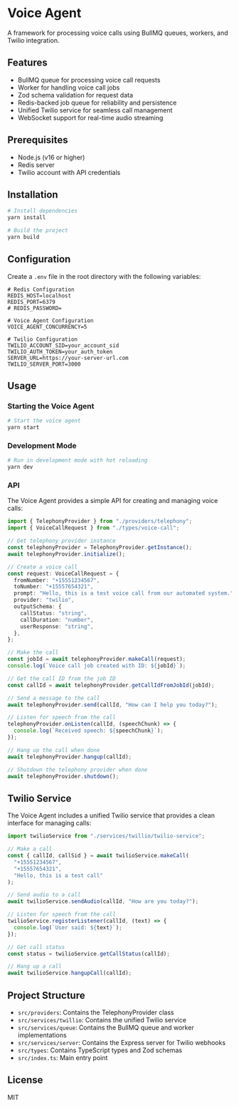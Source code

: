 # Voice Agent

A framework for processing voice calls using BullMQ queues, workers, and Twilio integration.

## Features

- BullMQ queue for processing voice call requests
- Worker for handling voice call jobs
- Zod schema validation for request data
- Redis-backed job queue for reliability and persistence
- Unified Twilio service for seamless call management
- WebSocket support for real-time audio streaming

## Prerequisites

- Node.js (v16 or higher)
- Redis server
- Twilio account with API credentials

## Installation

```bash
# Install dependencies
yarn install

# Build the project
yarn build
```

## Configuration

Create a `.env` file in the root directory with the following variables:

```
# Redis Configuration
REDIS_HOST=localhost
REDIS_PORT=6379
# REDIS_PASSWORD=

# Voice Agent Configuration
VOICE_AGENT_CONCURRENCY=5

# Twilio Configuration
TWILIO_ACCOUNT_SID=your_account_sid
TWILIO_AUTH_TOKEN=your_auth_token
SERVER_URL=https://your-server-url.com
TWILIO_SERVER_PORT=3000
```

## Usage

### Starting the Voice Agent

```bash
# Start the voice agent
yarn start
```

### Development Mode

```bash
# Run in development mode with hot reloading
yarn dev
```

### API

The Voice Agent provides a simple API for creating and managing voice calls:

```typescript
import { TelephonyProvider } from "./providers/telephony";
import { VoiceCallRequest } from "./types/voice-call";

// Get telephony provider instance
const telephonyProvider = TelephonyProvider.getInstance();
await telephonyProvider.initialize();

// Create a voice call
const request: VoiceCallRequest = {
  fromNumber: "+15551234567",
  toNumber: "+15557654321",
  prompt: "Hello, this is a test voice call from our automated system.",
  provider: "twilio",
  outputSchema: {
    callStatus: "string",
    callDuration: "number",
    userResponse: "string",
  },
};

// Make the call
const jobId = await telephonyProvider.makeCall(request);
console.log(`Voice call job created with ID: ${jobId}`);

// Get the call ID from the job ID
const callId = await telephonyProvider.getCallIdFromJobId(jobId);

// Send a message to the call
await telephonyProvider.send(callId, "How can I help you today?");

// Listen for speech from the call
telephonyProvider.onListen(callId, (speechChunk) => {
  console.log(`Received speech: ${speechChunk}`);
});

// Hang up the call when done
await telephonyProvider.hangup(callId);

// Shutdown the telephony provider when done
await telephonyProvider.shutdown();
```

## Twilio Service

The Voice Agent includes a unified Twilio service that provides a clean interface for managing calls:

```typescript
import twilioService from "./services/twillio/twilio-service";

// Make a call
const { callId, callSid } = await twilioService.makeCall(
  "+15551234567",
  "+15557654321",
  "Hello, this is a test call"
);

// Send audio to a call
await twilioService.sendAudio(callId, "How are you today?");

// Listen for speech from the call
twilioService.registerListener(callId, (text) => {
  console.log(`User said: ${text}`);
});

// Get call status
const status = twilioService.getCallStatus(callId);

// Hang up a call
await twilioService.hangupCall(callId);
```

## Project Structure

- `src/providers`: Contains the TelephonyProvider class
- `src/services/twillio`: Contains the unified Twilio service
- `src/services/queue`: Contains the BullMQ queue and worker implementations
- `src/services/server`: Contains the Express server for Twilio webhooks
- `src/types`: Contains TypeScript types and Zod schemas
- `src/index.ts`: Main entry point

## License

MIT
